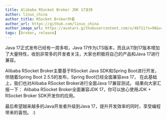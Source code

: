 ```yaml
---
title: Alibaba RSocket Broker JDK 17支持
author: linux_china
author_title: RSocket Broker作者
author_url: https://github.com/linux_china
author_image_url: https://avatars.githubusercontent.com/u/46711?s=96&v=4
tags: [broker, release]
---
```


Java 17正式发布已经有一周多啦，Java 17作为LTS版本，而且从11到17版本增加了大量特性，收到非常多的开发者关注，大家也积极将自己的产品和Java 17进行兼容。

Alibaba RSocket Broker主要基于RSocket Java SDK和Spring Boot进行开发，伴随着Spring Boot 2.5.5的发布，Spring Boot已经全面兼容ava 17，
在此基础上，我们也对Alibaba RSocket Broker进行全面Java 17兼容测试。 结果向大家汇报一下： Alibaba RSocket Broker全面兼容JDK 17，你可以放心使用JDK + RSocket Broker SDK开发你的应用。

最后希望越来越多的Java开发者升级到Java 17，提升开发效率的同时，享受编程带来的喜悦。 :) 
